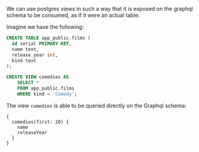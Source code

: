 
We can use postgres views in such a way that it is exposed on the graphql schema to be consumed, as if it were an actual table.

Imagine we have the following:
```sql
CREATE TABLE app_public.films (
  id serial PRIMARY KEY,
  name text,
  release_year int,
  kind text
);

CREATE VIEW comedies AS
    SELECT *
    FROM app_public.films
    WHERE kind = 'Comedy';
```

The view `comedies` is able to be queried directly on the Graphql schema:
```
{
  comedies(first: 20) {
    name
    releaseYear
  }
}
```